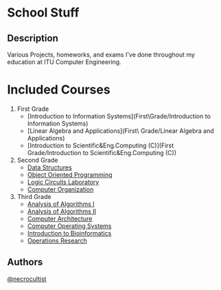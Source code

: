 # School Stuff

## Description

Various Projects, homeworks, and exams I've done throughout my education at ITU Computer Engineering.

# Included Courses
1. First Grade
    * [Introduction to Information Systems](First\Grade/Introduction to Information Systems)
    * [Linear Algebra and Applications](First\ Grade/Linear Algebra and Applications)
    * [Introduction to Scientific&Eng.Computing (C)](First Grade/Introduction to Scientific&Eng.Computing (C))
2. Second Grade
    * [Data Structures]()
    * [Object Oriented Programming]()
    * [Logic Circuits Laboratory]()
    * [Computer Organization]()
3. Third Grade
    * [Analysis of Algorithms I]()
    * [Analysis of Algorithms II]()
    * [Computer Architecture]()
    * [Computer Operating Systems]()
    * [Introduction to Bioinformatics]()
    * [Operations Research]()

## Authors

[@necrocultist](https://github.com/necrocultist)

